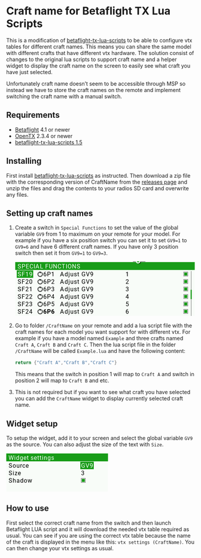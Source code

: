 # Craft name for Betaflight TX Lua Scripts

This is a modification of [betaflight-tx-lua-scripts] to be able to configure vtx tables for different craft names. This means you can share the same model with different crafts that have different vtx hardware. The solution consist of changes to the original lua scripts to support craft name and a helper widget to display the craft name on the screen to easily see what craft you have just selected.

Unfortunately craft name doesn’t seem to be accessible through MSP so instead we have to store the craft names on the remote and implement switching the craft name with a manual switch.

## Requirements
- [Betaflight] 4.1 or newer
- [OpenTX] 2.3.4 or newer
- [betaflight-tx-lua-scripts 1.5]

## Installing
First install [betaflight-tx-lua-scripts] as instructed. Then download a zip file with the corresponding version of CraftName from the [releases page] and unzip the files and drag the contents to your radios SD card and overwrite any files.

## Setting up craft names

1. Create a switch in `Special Functions` to set the value of the global variable `GV9` from 1 to maximum on your remote for your model. For example if you have a six position switch you can set it to set `GV9=1` to `GV9=6` and have 6 different craft names. If you have only 3 position switch then set it from `GV9=1` to `GV9=3`.

   ![Special Functions](/docs/images/special_functions.png)

2. Go to folder `/CraftName` on your remote and add a lua script file with the craft names for each model you want support for with different vtx. For example if you have a model named `Example` and three crafts named `Craft A`, `Craft B` and `Craft C`. Then the lua script file in the folder `/CraftName` will be called `Example.lua` and have the following content:

   ```Lua
   return {"Craft A","Craft B","Craft C"}
   ```

   This means that the switch in position 1 will map to `Craft A` and switch in position 2 will map to `Craft B` and etc.

3. This is not required but if you want to see what craft you have selected you can add the `CraftName` widget to display currently selected craft name.

## Widget setup
To setup the widget, add it to your screen and select the global variable `GV9` as the source. You can also adjust the size of the text with `Size`.

![Widget Settings](/docs/images/widget_settings.png)

## How to use
First select the correct craft name from the switch and then launch Betaflight LUA script and it will download the needed vtx table required as usual. You can see if you are using the correct vtx table because the name of the craft is displayed in the menu like this: `vtx settings (CraftName)`. You can then change your vtx settings as usual.

[betaflight-tx-lua-scripts]: https://github.com/betaflight/betaflight-tx-lua-scripts
[Betaflight]: https://github.com/betaflight/betaflight
[OpenTX]: https://www.open-tx.org
[betaflight-tx-lua-scripts 1.5]: https://github.com/betaflight/betaflight-tx-lua-scripts/releases/tag/1.5.0
[releases page]: ../../releases
